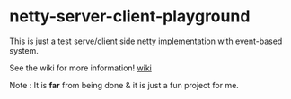 # netty-server-client-playground
This is just a test serve/client side netty implementation with event-based system.


See the wiki for more information! [wiki](https://github.com/CupidonSauce173/netty-server-client-playground/wiki) 

Note : It is **far** from being done & it is just a fun project for me.
